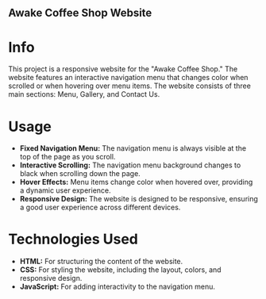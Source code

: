 ## Awake Coffee Shop Website
# Info
This project is a responsive website for the "Awake Coffee Shop." The website features an interactive navigation menu that changes color when scrolled or when hovering over menu items. The website consists of three main sections: Menu, Gallery, and Contact Us.

# Usage
- **Fixed Navigation Menu:** The navigation menu is always visible at the top of the page as you scroll.
- **Interactive Scrolling:** The navigation menu background changes to black when scrolling down the page.
- **Hover Effects:** Menu items change color when hovered over, providing a dynamic user experience.
- **Responsive Design:** The website is designed to be responsive, ensuring a good user experience across different devices.
  
# Technologies Used
- **HTML:** For structuring the content of the website.
- **CSS:** For styling the website, including the layout, colors, and responsive design.
- **JavaScript:** For adding interactivity to the navigation menu.
